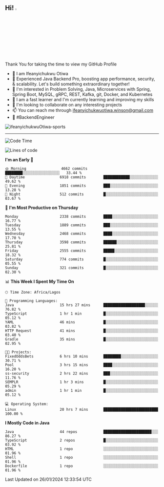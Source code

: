 <!-- BLOG-POST-LIST:START --><!-- BLOG-POST-LIST:END -->

## Hi! <img src="https://media.giphy.com/media/hvRJCLFzcasrR4ia7z/giphy.gif" width="4%"> 

Thank You for taking the time to view my GitHub Profile

- 👋 I am Ifeanyichukwu Otiwa
- 🚀 Experienced Java Backend Pro, boosting app performance, security, & scalability. Let's build something extraordinary together!
- 👀 I'm interested in Problem Solving, Java, Microservices with Spring, Spring Boot, MySQL, gRPC, REST, Kafka, git, Docker, and Kubernetes
- 🌱 I am a fast learner and I'm currently learning and improving my skills
- 💞️ I'm looking to collaborate on any interesting projects
- 📫 You can reach me through ifeanyichukwuotiwa.winson@gmail.com
- 🚀 #BackendEngineer

<p align="left" marginTop="10px"> <img src="https://komarev.com/ghpvc/?username=ifeanyichukwuOtiwa-sports&label=Profile%20views&color=0e75b6&style=for-the-badge" alt="ifeanyichukwuOtiwa-sports" /> </p>

***

<!--START_SECTION:waka-->
![Code Time](http://img.shields.io/badge/Code%20Time-2%2C164%20hrs%2055%20mins-blue)

![Lines of code](https://img.shields.io/badge/From%20Hello%20World%20I%27ve%20Written-4.8%20million%20lines%20of%20code-blue)

**I'm an Early 🐤** 

```text
🌞 Morning                4662 commits        ████████░░░░░░░░░░░░░░░░░   33.44 % 
🌆 Daytime                6918 commits        ████████████░░░░░░░░░░░░░   49.62 % 
🌃 Evening                1851 commits        ███░░░░░░░░░░░░░░░░░░░░░░   13.28 % 
🌙 Night                  512 commits         █░░░░░░░░░░░░░░░░░░░░░░░░   03.67 % 
```
📅 **I'm Most Productive on Thursday** 

```text
Monday                   2338 commits        ████░░░░░░░░░░░░░░░░░░░░░   16.77 % 
Tuesday                  1889 commits        ███░░░░░░░░░░░░░░░░░░░░░░   13.55 % 
Wednesday                2468 commits        ████░░░░░░░░░░░░░░░░░░░░░   17.70 % 
Thursday                 3598 commits        ██████░░░░░░░░░░░░░░░░░░░   25.81 % 
Friday                   2555 commits        █████░░░░░░░░░░░░░░░░░░░░   18.32 % 
Saturday                 774 commits         █░░░░░░░░░░░░░░░░░░░░░░░░   05.55 % 
Sunday                   321 commits         █░░░░░░░░░░░░░░░░░░░░░░░░   02.30 % 
```


📊 **This Week I Spent My Time On** 

```text
🕑︎ Time Zone: Africa/Lagos

💬 Programming Languages: 
Java                     15 hrs 27 mins      ███████████████████░░░░░░   76.82 % 
TypeScript               1 hr 1 min          █░░░░░░░░░░░░░░░░░░░░░░░░   05.12 % 
YAML                     46 mins             █░░░░░░░░░░░░░░░░░░░░░░░░   03.82 % 
HTTP Request             41 mins             █░░░░░░░░░░░░░░░░░░░░░░░░   03.40 % 
Gradle                   35 mins             █░░░░░░░░░░░░░░░░░░░░░░░░   02.95 % 

🐱‍💻 Projects: 
FixedOddsBets            6 hrs 10 mins       ████████░░░░░░░░░░░░░░░░░   30.71 % 
Pool                     3 hrs 15 mins       ████░░░░░░░░░░░░░░░░░░░░░   16.20 % 
ss-security              2 hrs 22 mins       ███░░░░░░░░░░░░░░░░░░░░░░   11.76 % 
SEMPLR                   1 hr 3 mins         █░░░░░░░░░░░░░░░░░░░░░░░░   05.29 % 
admin                    1 hr 1 min          █░░░░░░░░░░░░░░░░░░░░░░░░   05.12 % 

💻 Operating System: 
Linux                    20 hrs 7 mins       █████████████████████████   100.00 % 
```

**I Mostly Code in Java** 

```text
Java                     44 repos            ██████████████████████░░░   86.27 % 
TypeScript               2 repos             █░░░░░░░░░░░░░░░░░░░░░░░░   03.92 % 
HTML                     1 repo              ░░░░░░░░░░░░░░░░░░░░░░░░░   01.96 % 
Shell                    1 repo              ░░░░░░░░░░░░░░░░░░░░░░░░░   01.96 % 
Dockerfile               1 repo              ░░░░░░░░░░░░░░░░░░░░░░░░░   01.96 % 
```




 Last Updated on 26/01/2024 12:33:54 UTC
<!--END_SECTION:waka-->

<!--
<p align="center">
![trophy](https://github-profile-trophy.vercel.app/?username=ifeanyichukwuOtiwa-sports&theme=onedark) (https://github.com/ryo-ma/github-profile-trophy)
</p>
-->

<!---
ifeanyi-otiwa/ifeanyi-otiwa is a ✨ special ✨ repository because its `README.md` (this file) appears on your GitHub profile.
You can click the Preview link to take a look at your changes.
--->

